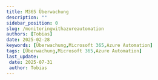 ```yaml
---
title: M365 Überwachung
description: ""
sidebar_position: 0
slug: /monitoringwithazureautomation
authors: [Tobias]
date: 2025-02-28
keywords: [Überwachung,Microsoft 365,Azure Automation]
tags: [Überwachung,Microsoft 365,Azure Automation]
last_update: 
 date: 2025-07-31
 author: Tobias
---
```

